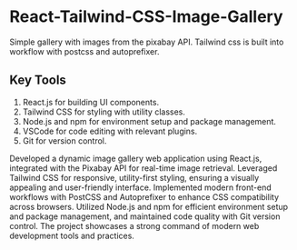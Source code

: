 # React-Tailwind-CSS-Image-Gallery

Simple gallery with images from the pixabay API. Tailwind css is built into workflow with postcss and autoprefixer.

## Key Tools

1. React.js for building UI components.
2. Tailwind CSS for styling with utility classes.
3. Node.js and npm for environment setup and package management.
4. VSCode for code editing with relevant plugins.
5. Git for version control.

Developed a dynamic image gallery web application using React.js, integrated with the Pixabay API for real-time image retrieval. 
Leveraged Tailwind CSS for responsive, utility-first styling, ensuring a visually appealing and user-friendly interface. 
Implemented modern front-end workflows with PostCSS and Autoprefixer to enhance CSS compatibility across browsers. 
Utilized Node.js and npm for efficient environment setup and package management, and maintained code quality with Git version control. 
The project showcases a strong command of modern web development tools and practices.
